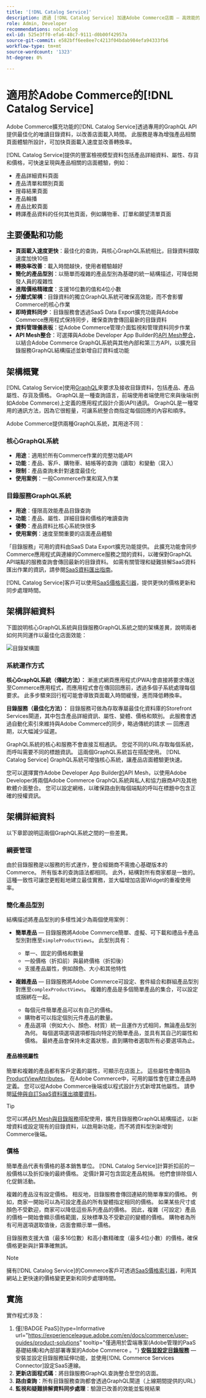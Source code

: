 ```yaml
---
title: '[!DNL Catalog Service]'
description: 透過 [!DNL Catalog Service] 加速Adobe Commerce店面 — 高效能的GraphQL API減少產品頁面、類別頁面和搜尋結果的頁面載入時間。
role: Admin, Developer
recommendations: noCatalog
exl-id: 525e3ff0-efa6-48c7-9111-d0b00f42957a
source-git-commit: e582bff6ee8ee7c4213f04bdab984efa94333fb6
workflow-type: tm+mt
source-wordcount: '1323'
ht-degree: 0%

---
```


# 適用於Adobe Commerce的[!DNL Catalog Service]

Adobe Commerce擴充功能的[!DNL Catalog Service]透過專用的GraphQL API提供最佳化的唯讀目錄資料，以改善店面載入時間。 此服務是專為增強產品相關頁面體驗所設計，可加快頁面載入速度並改善轉換率。

[!DNL Catalog Service]提供的豐富檢視模型資料包括產品詳細資料、屬性、存貨和價格，可快速呈現與產品相關的店面體驗，例如：

- 產品詳細資料頁面
- 產品清單和類別頁面
- 搜尋結果頁面
- 產品輪播
- 產品比較頁面
- 轉譯產品資料的任何其他頁面，例如購物車、訂單和願望清單頁面


## 主要優點和功能

- **頁面載入速度更快**：最佳化的查詢，與核心GraphQL系統相比，目錄資料擷取速度加快10倍
- **轉換率改善**：載入時間越快，使用者體驗越好
- **簡化的產品型別**：以簡單而複雜的產品型別為基礎的統一結構描述，可降低開發人員的複雜性
- **進階價格精確度**：支援16位數的值和4位小數
- **分離式架構**：目錄資料的獨立GraphQL系統可確保高效能，而不會影響Commerce的核心作業
- **即時資料同步**：目錄服務會透過SaaS Data Export擴充功能與Adobe Commerce應用程式保持同步，確保查詢會傳回最新的目錄資料
- **資料管理儀表板**：從Adobe Commerce管理介面監視和管理資料同步作業
- **API Mesh整合**：可選擇與Adobe Developer App Builder的[API Mesh整合](https://developer.adobe.com/graphql-mesh-gateway/)，以結合Adobe Commerce GraphQL系統與其他內部和第三方API，以擴充目錄服務GraphQL結構描述並新增自訂資料或功能


## 架構概覽

[!DNL Catalog Service]使用[GraphQL](https://graphql.org/)來要求及接收目錄資料，包括產品、產品屬性、存貨及價格。 GraphQL是一種查詢語言，前端使用者端使用它來與後端(例如Adobe Commerce)上定義的應用程式設計介面(API)通訊。 GraphQL是一種常用的通訊方法，因為它很輕量，可讓系統整合商指定每個回應的內容和順序。

Adobe Commerce提供兩種GraphQL系統，其用途不同：

### 核心GraphQL系統

- **用途**：適用於所有Commerce作業的完整功能API
- **功能**：產品、客戶、購物車、結帳等的查詢（讀取）和變動（寫入）
- **限制**：產品查詢未針對速度最佳化
- **使用案例**：一般Commerce作業和寫入作業

### 目錄服務GraphQL系統

- **用途**：僅限高效能產品目錄查詢
- **功能**：產品、屬性、詳細目錄和價格的唯讀查詢
- **優勢**：產品資料比核心系統快很多
- **使用案例**：速度至關重要的店面產品體驗

「目錄服務」可用的資料由SaaS Data Export擴充功能提供。 此擴充功能會同步Commerce應用程式與連線的Commerce服務之間的資料，以確保對GraphQL API端點的服務查詢會傳回最新的目錄資料。 如需有關管理和疑難排解SaaS資料匯出作業的資訊，請參閱[SaaS資料匯出指南](../data-export/overview.md)。

[!DNL Catalog Service]客戶可以使用[SaaS價格索引器](../price-index/price-indexing.md)，提供更快的價格更新和同步處理時間。

## 架構詳細資料

下圖說明核心GraphQL系統與目錄服務GraphQL系統之間的架構差異，說明兩者如何共同運作以最佳化店面效能：

![目錄架構圖](assets/catalog-service-architecture.png)

### 系統運作方式

**核心GraphQL系統（傳統方法）：**
漸進式網頁應用程式(PWA)會直接將要求傳送至Commerce應用程式，而應用程式會在傳回回應前，透過多個子系統處理每個要求。 此多步驟來回行程可能會導致頁面載入時間緩慢，進而降低轉換率。

**目錄服務（最佳化方法）：**
目錄服務可做為存取專屬最佳化資料庫的Storefront Services閘道，其中包含產品詳細資訊、屬性、變體、價格和類別。 此服務會透過自動化索引來維持與Adobe Commerce的同步，略過傳統的請求 — 回應週期，以大幅減少延遲。

GraphQL系統的核心和服務不會直接互相通訊。 您從不同的URL存取每個系統，而呼叫需要不同的標題資訊。 這兩個GraphQL系統旨在搭配使用。 [!DNL Catalog Service] GraphQL系統可增強核心系統，讓產品店面體驗更快速。

您可以選擇實作Adobe Developer App Builder[的](https://developer.adobe.com/graphql-mesh-gateway/)API Mesh，以使用Adobe Developer將兩個Adobe Commerce GraphQL系統與私人和協力廠商API及其他軟體介面整合。 您可以設定網格，以確保路由到每個端點的呼叫在標題中包含正確的授權資訊。

## 架構詳細資料

以下章節說明這兩個GraphQL系統之間的一些差異。

### 綱要管理

由於目錄服務是以服務的形式運作，整合經銷商不需擔心基礎版本的Commerce。 所有版本的查詢語法都相同。 此外，結構對所有商家都是一致的。 這種一致性可讓您更輕鬆地建立最佳實務，並大幅增加店面Widget的重複使用率。

### 簡化產品型別

結構描述將產品型別的多樣性減少為兩個使用案例：

- **簡單產品** — 目錄服務將Adobe Commerce簡單、虛擬、可下載和禮品卡產品型別對應至`simpleProductViews`。 此型別具有：
   - 單一、固定的價格和數量
   - 一般價格（折扣前）與最終價格（折扣後）
   - 支援產品屬性，例如顏色、大小和其他特性

- **複雜產品** — 目錄服務將Adobe Commerce可設定、套件組合和群組產品型別對應至`complexProductViews`。 複雜的產品是多個簡單產品的集合，可以設定或捆綁在一起。
   - 每個元件簡單產品可以有自己的價格。
   - 購物者可以指定個別元件產品的數量。
   - 產品選項（例如大小、顏色、材質）統一且運作方式相同，無論產品型別為何。 每個選項選項選項都指向特定的簡單產品，並具有其自己的屬性和價格。 最終產品會保持未定義狀態，直到購物者選取所有必要選項為止。

#### 產品檢視屬性

簡單和複雜的產品都有客戶定義的屬性，可顯示在店面上。 這些屬性會傳回為[ProductViewAttributes](https://developer.adobe.com/commerce/webapi/graphql/schema/catalog-service/queries/products/#productviewattribute-type)。 在Adobe Commerce中，可用的屬性會在建立產品時定義。 您可以從Adobe Commerce後端或以程式設計方式新增其他屬性。 請參閱[延伸與自訂SaaS資料匯出摘要資料](../data-export/extensibility-and-customizations.md)。

>[!TIP]
>
>您可以將[API Mesh與目錄服務](mesh.md)搭配使用，擴充目錄服務GraphQL結構描述，以新增資料或設定現有的目錄資料，以啟用新功能，而不將資料型別新增到Commerce後端。

### 價格

簡單產品代表有價格的基本銷售單位。 [!DNL Catalog Service]計算折扣前的一般價格以及折扣後的最終價格。 定價計算可包含固定產品稅捐。 他們會排除個人化促銷活動。

複雜的產品沒有設定價格。 相反地，目錄服務會傳回連結的簡單專案的價格。 例如，商家一開始可以為可設定產品的所有變體指定相同的價格。 如果某些尺寸或顏色不受歡迎，商家可以降低這些系列產品的價格。 因此，複雜（可設定）產品的價格一開始會顯示價格範圍，反映標準及不受歡迎的變體的價格。 購物者為所有可用選項選取值後，店面會顯示單一價格。

目錄服務支援大值（最多16位數）和高小數精確度（最多4位小數）的價格，確保價格更新與計算準確無誤。

>[!NOTE]
>
> 擁有[!DNL Catalog Service]的Commerce客戶可透過[SaaS價格索引器](../price-index/price-indexing.md)，利用其網站上更快速的價格變更更新和同步處理時間。

## 實施

實作程式涉及：

1. 僅[!BADGE PaaS]{type=Informative url="https://experienceleague.adobe.com/en/docs/commerce/user-guides/product-solutions" tooltip="僅適用於雲端專案(Adobe管理的PaaS基礎結構)和內部部署專案的Adobe Commerce 。"} **[安裝並設定目錄服務](installation.md)** — 安裝並設定目錄服務延伸功能，並使用[!DNL Commerce Services Connector]設定SaaS連線。
2. **更新店面程式碼**：將目錄服務GraphQL查詢整合至您的店面。
3. **路由查詢**：所有目錄服務查詢都會透過GraphQL閘道（上線期間提供的URL）
4. **監視和疑難排解資料同步處理**：驗證已改善的效能並監視結果


